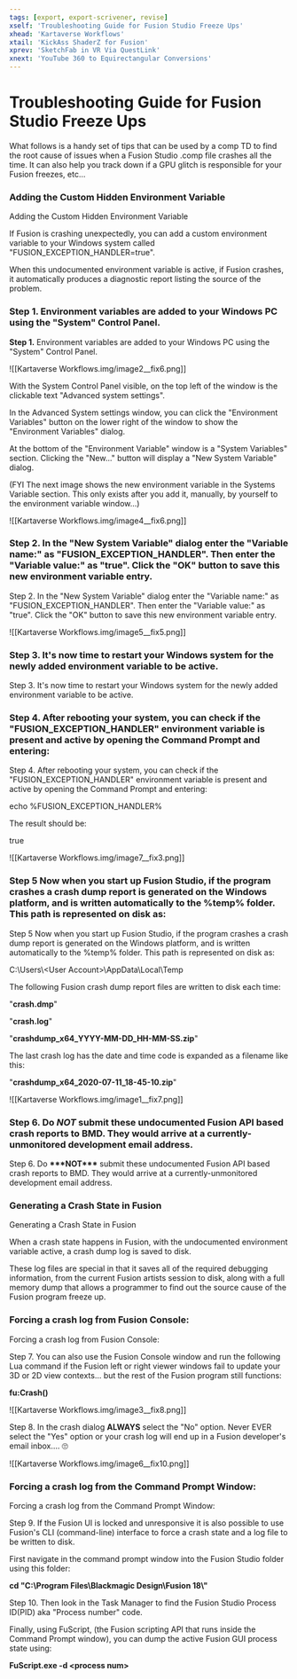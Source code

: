 ```yaml
---
tags: [export, export-scrivener, revise]
xself: 'Troubleshooting Guide for Fusion Studio Freeze Ups'
xhead: 'Kartaverse Workflows'
xtail: 'KickAss ShaderZ for Fusion'
xprev: 'SketchFab in VR Via QuestLink'
xnext: 'YouTube 360 to Equirectangular Conversions'
---
```


# Troubleshooting Guide for Fusion Studio Freeze Ups

What follows is a handy set of tips that can be used by a comp TD to find the root cause of issues when a Fusion Studio .comp file crashes all the time. It can also help you track down if a GPU glitch is responsible for your Fusion freezes, etc...

### Adding the Custom Hidden Environment Variable

Adding the Custom Hidden Environment Variable

If Fusion is crashing unexpectedly, you can add a custom environment variable to your Windows system called "FUSION_EXCEPTION_HANDLER=true".

When this undocumented environment variable is active, if Fusion crashes, it automatically produces a diagnostic report listing the source of the problem.

### Step 1. Environment variables are added to your Windows PC using the "System" Control Panel.

**Step 1.** Environment variables are added to your Windows PC using the "System" Control Panel.

![[Kartaverse Workflows.img/image2__fix6.png]]

With the System Control Panel visible, on the top left of the window is the clickable text "Advanced system settings".

In the Advanced System settings window, you can click the "Environment Variables" button on the lower right of the window to show the "Environment Variables" dialog.

At the bottom of the "Environment Variable" window is a "System Variables" section. Clicking the "New..." button will display a "New System Variable" dialog.

(FYI The next image shows the new environment variable in the Systems Variable section. This only exists after you add it, manually, by yourself to the environment variable window...)

![[Kartaverse Workflows.img/image4__fix6.png]]

### Step 2. In the "New System Variable" dialog enter the "Variable name:" as "FUSION_EXCEPTION_HANDLER". Then enter the "Variable value:" as "true". Click the "OK" button to save this new environment variable entry.

Step 2. In the "New System Variable" dialog enter the "Variable name:" as "FUSION_EXCEPTION_HANDLER". Then enter the "Variable value:" as "true". Click the "OK" button to save this new environment variable entry.

![[Kartaverse Workflows.img/image5__fix5.png]]

### Step 3. It's now time to restart your Windows system for the newly added environment variable to be active.

Step 3. It's now time to restart your Windows system for the newly added environment variable to be active.

### Step 4. After rebooting your system, you can check if the "FUSION_EXCEPTION_HANDLER" environment variable is present and active by opening the Command Prompt and entering:

Step 4. After rebooting your system, you can check if the "FUSION_EXCEPTION_HANDLER" environment variable is present and active by opening the Command Prompt and entering:

echo %FUSION_EXCEPTION_HANDLER%

The result should be:

true

![[Kartaverse Workflows.img/image7__fix3.png]]

### Step 5 Now when you start up Fusion Studio, if the program crashes a crash dump report is generated on the Windows platform, and is written automatically to the %temp% folder. This path is represented on disk as:

Step 5 Now when you start up Fusion Studio, if the program crashes a crash dump report is generated on the Windows platform, and is written automatically to the %temp% folder. This path is represented on disk as:

C:\\Users\\\<User Account\>\\AppData\\Local\\Temp

The following Fusion crash dump report files are written to disk each time:

"**crash.dmp**"

"**crash.log**"

"**crashdump_x64_YYYY-MM-DD_HH-MM-SS.zip**"

The last crash log has the date and time code is expanded as a filename like this:

"**crashdump_x64_2020-07-11_18-45-10.zip**"

![[Kartaverse Workflows.img/image1__fix7.png]]

### Step 6. Do ***NOT*** submit these undocumented Fusion API based crash reports to BMD. They would arrive at a currently-unmonitored development email address.

Step 6. Do **\*\*\*NOT\*\*\*** submit these undocumented Fusion API based crash reports to BMD. They would arrive at a currently-unmonitored development email address.

### Generating a Crash State in Fusion

Generating a Crash State in Fusion

When a crash state happens in Fusion, with the undocumented environment variable active, a crash dump log is saved to disk.

These log files are special in that it saves all of the required debugging information, from the current Fusion artists session to disk, along with a full memory dump that allows a programmer to find out the source cause of the Fusion program freeze up.

### Forcing a crash log from Fusion Console:

Forcing a crash log from Fusion Console:

Step 7. You can also use the Fusion Console window and run the following Lua command if the Fusion left or right viewer windows fail to update your 3D or 2D view contexts... but the rest of the Fusion program still functions:

**fu:Crash()**

![[Kartaverse Workflows.img/image3__fix8.png]]

Step 8. In the crash dialog **ALWAYS** select the "No" option. Never EVER select the "Yes" option or your crash log will end up in a Fusion developer's email inbox.... 🙄

![[Kartaverse Workflows.img/image6__fix10.png]]

### Forcing a crash log from the Command Prompt Window:

Forcing a crash log from the Command Prompt Window:

Step 9. If the Fusion UI is locked and unresponsive it is also possible to use Fusion's CLI (command-line) interface to force a crash state and a log file to be written to disk.

First navigate in the command prompt window into the Fusion Studio folder using this folder:

**cd "C:\\Program Files\\Blackmagic Design\\Fusion 18\\"**

Step 10. Then look in the Task Manager to find the Fusion Studio Process ID(PID) aka "Process number" code.

Finally, using FuScript, (the Fusion scripting API that runs inside the Command Prompt window), you can dump the active Fusion GUI process state using:

**FuScript.exe -d \<process num\>**
